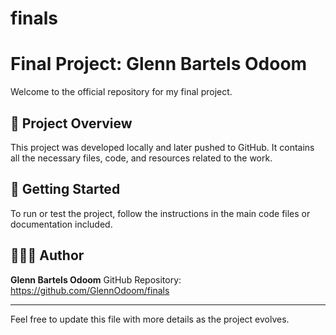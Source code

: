 # finals
# Final Project: Glenn Bartels Odoom

Welcome to the official repository for my final project.

## 📁 Project Overview
This project was developed locally and later pushed to GitHub. It contains all the necessary files, code, and resources related to the work.

## 🚀 Getting Started
To run or test the project, follow the instructions in the main code files or documentation included.

## 🧑🏽‍💻 Author
**Glenn Bartels Odoom**
GitHub Repository: https://github.com/GlennOdoom/finals


---

Feel free to update this file with more details as the project evolves.
